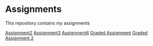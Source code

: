 # Assignments
This repository contains my assignments

[Assignment2](https://github.com/JohanW99/Assignments/blob/master/assignment2.ipynb)
[Assignment3](https://github.com/JohanW99/Assignments/blob/master/assignment3%20(1).ipynb)
[Assignment4](https://github.com/JohanW99/Assignments/blob/master/assignment4.ipynb)
[Graded Assignment](https://github.com/JohanW99/Assignments/blob/master/Graded_assignment1.ipynb)
[Graded Assignment 2](https://github.com/JohanW99/Assignments/blob/master/Graded_assignment_2.ipynb)
